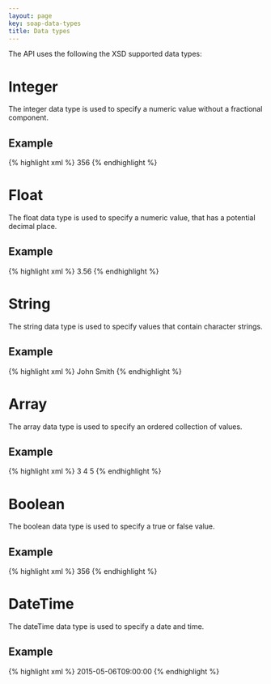 ```yaml
---
layout: page
key: soap-data-types
title: Data types
---
```


The API uses the following the XSD supported data types:

# Integer

The integer data type is used to specify a numeric value without a fractional component.

## Example

{% highlight xml %}
<price>356</price>
{% endhighlight %}

# Float

The float data type is used to specify a numeric value, that has a potential decimal place.

## Example

{% highlight xml %}
<price>3.56</price>
{% endhighlight %}

# String

The string data type is used to specify values that contain character strings.

## Example

{% highlight xml %}
<customer>John Smith</customer>
{% endhighlight %}

# Array

The array data type is used to specify an ordered collection of values.

## Example

{% highlight xml %}
<numbers type="array">
  <numbers>3</value>
  <numbers>4</value>
  <numbers>5</value>
</numbers>
{% endhighlight %}

# Boolean

The boolean data type is used to specify a true or false value.

## Example

{% highlight xml %}
<price disabled="true">356</price>
{% endhighlight %}

# DateTime

The dateTime data type is used to specify a date and time.

## Example

{% highlight xml %}
<startdate>2015-05-06T09:00:00</startdate>
{% endhighlight %}
